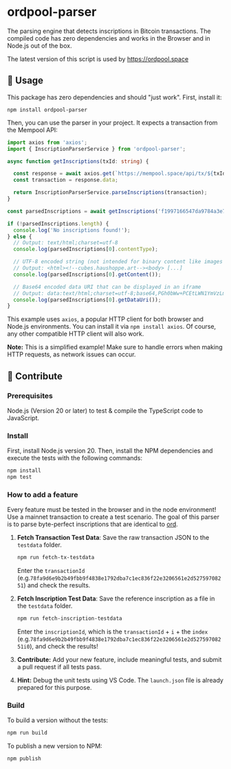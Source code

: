 # ordpool-parser

The parsing engine that detects inscriptions in Bitcoin transactions.
The compiled code has zero dependencies and works in the Browser and in Node.js out of the box.

The latest version of this script is used by https://ordpool.space


## 🚀 Usage

This package has zero dependencies and should "just work". First, install it:

```
npm install ordpool-parser
```

Then, you can use the parser in your project. 
It expects a transaction from the Mempool API:

```ts
import axios from 'axios';
import { InscriptionParserService } from 'ordpool-parser';

async function getInscriptions(txId: string) {

  const response = await axios.get(`https://mempool.space/api/tx/${txId}`);
  const transaction = response.data;

  return InscriptionParserService.parseInscriptions(transaction);
}

const parsedInscriptions = await getInscriptions('f1997166547da9784a3e7419d2b248551565211811d4f5e705b685efa244451f');

if (!parsedInscriptions.length) {
  console.log('No inscriptions found!');
} else {
  // Output: text/html;charset=utf-8
  console.log(parsedInscriptions[0].contentType);

  // UTF-8 encoded string (not intended for binary content like images or videos)
  // Output: <html><!--cubes.haushoppe.art--><body> [...]
  console.log(parsedInscriptions[0].getContent());

  // Base64 encoded data URI that can be displayed in an iframe
  // Output: data:text/html;charset=utf-8;base64,PGh0bWw+PCEtLWN1YmVzLmhhdXNob3BwZS5hcnQtLT48Ym9keT4 [...]
  console.log(parsedInscriptions[0].getDataUri());
}

```

This example uses `axios`, a popular HTTP client for both browser and Node.js environments. 
You can install it via `npm install axios`. Of course, any other compatible HTTP client will also work.

**Note:** This is a simplified example! Make sure to handle errors when making HTTP requests, as network issues can occur.


## 🧡 Contribute

### Prerequisites

Node.js (Version 20 or later) to test & compile the TypeScript code to JavaScript.

### Install

First, install Node.js version 20. 
Then, install the NPM dependencies and execute the tests with the following commands:

```bash
npm install
npm test
```

### How to add a feature

Every feature must be tested in the browser and in the node environment! 
Use a mainnet transaction to create a test scenario. 
The goal of this parser is to parse byte-perfect inscriptions that are identical to [ord](https://github.com/ordinals/ord).

1. **Fetch Transaction Test Data**: Save the raw transaction JSON to the `testdata` folder.
    ```bash
    npm run fetch-tx-testdata
    ```
    Enter the `transactionId` (e.g.`78fa9d6e9b2b49fbb9f4838e1792dba7c1ec836f22e3206561e2d52759708251`) and check the results.

2. **Fetch Inscription Test Data**: Save the reference inscription as a file in the `testdata` folder.

    ```bash
    npm run fetch-inscription-testdata
    ```
    Enter the `inscriptionId`, which is the `transactionId` + `i` + the `index` (e.g.`78fa9d6e9b2b49fbb9f4838e1792dba7c1ec836f22e3206561e2d52759708251i0`), and check the results!

3. **Contribute:** Add your new feature, include meaningful tests, and submit a pull request if all tests pass.

4. **Hint:** Debug the unit tests using VS Code. The `launch.json` file is already prepared for this purpose.

### Build

To build a version without the tests:

```bash
npm run build
```

To publish a new version to NPM:

```bash
npm publish
```

